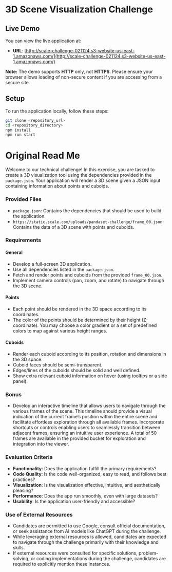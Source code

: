 # 3D Scene Visualization Challenge 

## Live Demo

You can view the live application at:

- **URL**: [http://scale-challenge-021124.s3-website-us-east-1.amazonaws.com/](http://scale-challenge-021124.s3-website-us-east-1.amazonaws.com/)

**Note:** The demo supports **HTTP** only, not **HTTPS**. Please ensure your browser allows loading of non-secure content if you are accessing from a secure site.


## Setup

To run the application locally, follow these steps:


```bash
git clone <repository_url>
cd <repository_directory>
npm install
npm run start
```

# Original Read Me

Welcome to our technical challenge! In this exercise, you are tasked to create a 3D visualization tool using the dependencies provided in the `package.json`. Your application will render a 3D scene given a JSON input containing information about points and cuboids.

### Provided Files

- `package.json`: Contains the dependencies that should be used to build the application.
- `https://static.scale.com/uploads/pandaset-challenge/frame_00.json`: Contains the data of a 3D scene with points and cuboids.

### Requirements

#### General

- Develop a full-screen 3D application.
- Use all dependencies listed in the `package.json`.
- Fetch and render points and cuboids from the provided `frame_00.json`.
- Implement camera controls (pan, zoom, and rotate) to navigate through the 3D scene.

#### Points

- Each point should be rendered in the 3D space according to its coordinates.
- The color of the points should be determined by their height (Z-coordinate). You may choose a color gradient or a set of predefined colors to map against various height ranges.

#### Cuboids

- Render each cuboid according to its position, rotation and dimensions in the 3D space.
- Cuboid faces should be semi-transparent.
- Edges/lines of the cuboids should be solid and well defined.
- Show extra relevant cuboid information on hover (using tooltips or a side panel).

### Bonus

- Develop an interactive timeline that allows users to navigate through the various frames of the scene. This timeline should provide a visual indication of the current frame’s position within the entire scene and facilitate effortless exploration through all available frames. Incorporate shortcuts or controls enabling users to seamlessly transition between adjacent frames, ensuring an intuitive user experience. A total of 50 frames are available in the provided bucket for exploration and integration into the viewer.

### Evaluation Criteria

- **Functionality**: Does the application fulfill the primary requirements?
- **Code Quality**: Is the code well-organized, easy to read, and follows best practices?
- **Visualization**: Is the visualization effective, intuitive, and aesthetically pleasing?
- **Performance**: Does the app run smoothly, even with large datasets?
- **Usability**: Is the application user-friendly and accessible?

### Use of External Resources

- Candidates are permitted to use Google, consult official documentation, or seek assistance from AI models like ChatGPT during the challenge.
- While leveraging external resources is allowed, candidates are expected to navigate through the challenge primarily with their knowledge and skills.
- If external resources were consulted for specific solutions, problem-solving, or coding implementations during the challenge, candidates are required to explicitly mention these instances.
